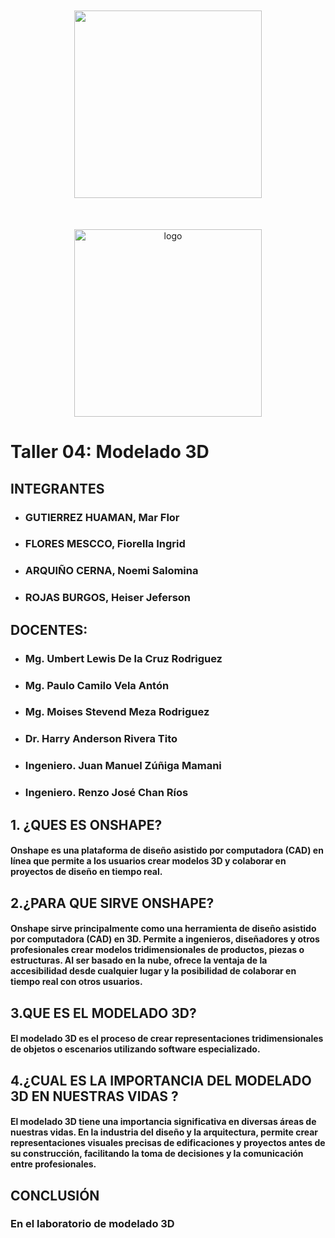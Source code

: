 <p align="center" style="margin-top: 50px; margin-bottom: 50px; font-family: Arial, sans-serif;">
  <p align="center">
    <img src="https://semanadelcannabis.cayetano.edu.pe/assets/img/logo-upch.png" width="300">
  </p>
  
  <p align="center" style="margin-top: 50px; margin-bottom: 50px; font-family: Arial, sans-serif;">
  <p align="center">
    <img src="https://i.postimg.cc/1RgCnY2H/logo.jpg)](https://postimg.cc/XXbctxVG)"" width="300" alt="logo">
  </p>  
 
  
# Taller 04: Modelado 3D
## INTEGRANTES
* ### GUTIERREZ HUAMAN, Mar Flor
* ### FLORES MESCCO, Fiorella Ingrid
* ### ARQUIÑO CERNA, Noemi Salomina
* ### ROJAS BURGOS, Heiser Jeferson


## DOCENTES:
* ### Mg. Umbert Lewis De la Cruz Rodriguez
* ### Mg. Paulo Camilo Vela Antón
* ### Mg. Moises Stevend Meza Rodriguez
* ### Dr. Harry Anderson Rivera Tito
* ### Ingeniero. Juan Manuel Zúñiga Mamani
* ### Ingeniero. Renzo José Chan Ríos

## 1. ¿QUES ES ONSHAPE?
#### Onshape es una plataforma de diseño asistido por computadora (CAD) en línea que permite a los usuarios crear modelos 3D y colaborar en proyectos de diseño en tiempo real. 

## 2.¿PARA QUE SIRVE ONSHAPE?
#### Onshape sirve principalmente como una herramienta de diseño asistido por computadora (CAD) en 3D. Permite a ingenieros, diseñadores y otros profesionales crear modelos tridimensionales de productos, piezas o estructuras. Al ser basado en la nube, ofrece la ventaja de la accesibilidad desde cualquier lugar y la posibilidad de colaborar en tiempo real con otros usuarios.

## 3.QUE ES EL MODELADO 3D?
#### El modelado 3D es el proceso de crear representaciones tridimensionales de objetos o escenarios utilizando software especializado.

## 4.¿CUAL ES LA IMPORTANCIA DEL MODELADO 3D EN NUESTRAS VIDAS ?
#### El modelado 3D tiene una importancia significativa en diversas áreas de nuestras vidas. En la industria del diseño y la arquitectura, permite crear representaciones visuales precisas de edificaciones y proyectos antes de su construcción, facilitando la toma de decisiones y la comunicación entre profesionales.

## CONCLUSIÓN

### En el laboratorio de modelado 3D 
